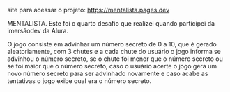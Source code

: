 site para acessar o projeto: https://mentalista.pages.dev

MENTALISTA.
Este foi o quarto desafio que realizei quando participei da imersãodev da Alura.

O jogo consiste em advinhar um número secreto de 0 a 10, que é gerado aleatoriamente, com 3 chutes e a cada chute do usuário o jogo informa se advinhou o número secreto, se o chute foi menor que o número secreto ou se foi maior que o número secreto, caso o usuário acerte o jogo gera um novo número secreto para ser advinhado novamente e caso acabe as tentativas o jogo exibe qual era o número secreto.
